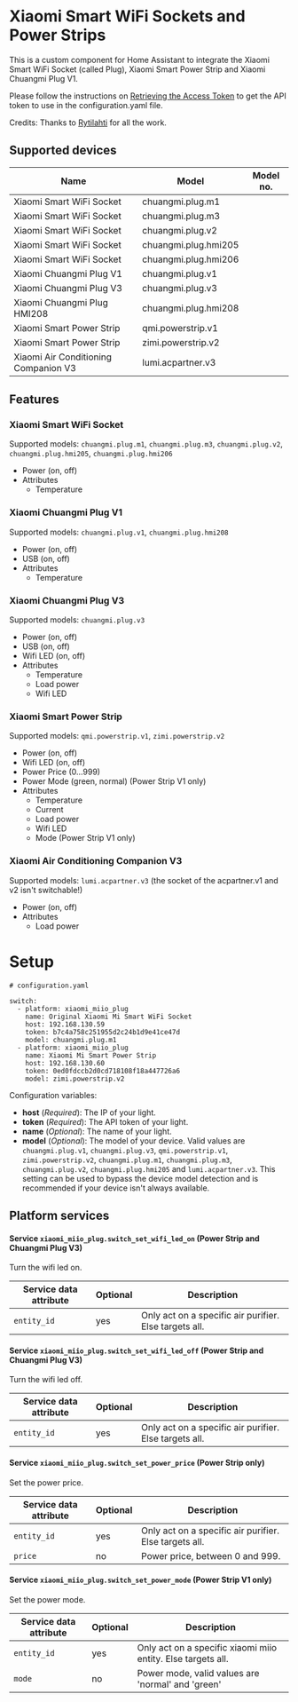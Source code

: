 # Xiaomi Smart WiFi Sockets and Power Strips

This is a custom component for Home Assistant to integrate the Xiaomi Smart WiFi Socket (called Plug), Xiaomi Smart Power Strip and Xiaomi Chuangmi Plug V1.

Please follow the instructions on [Retrieving the Access Token](https://home-assistant.io/components/xiaomi/#retrieving-the-access-token) to get the API token to use in the configuration.yaml file.

Credits: Thanks to [Rytilahti](https://github.com/rytilahti/python-miio) for all the work.

## Supported devices

| Name                        | Model                  | Model no. |
| --------------------------- | ---------------------- | --------- |
| Xiaomi Smart WiFi Socket    | chuangmi.plug.m1       | |
| Xiaomi Smart WiFi Socket    | chuangmi.plug.m3       | |
| Xiaomi Smart WiFi Socket    | chuangmi.plug.v2       | |
| Xiaomi Smart WiFi Socket    | chuangmi.plug.hmi205   | |
| Xiaomi Smart WiFi Socket    | chuangmi.plug.hmi206   | |
| Xiaomi Chuangmi Plug V1     | chuangmi.plug.v1       | |
| Xiaomi Chuangmi Plug V3     | chuangmi.plug.v3       | |
| Xiaomi Chuangmi Plug HMI208 | chuangmi.plug.hmi208   | |
| Xiaomi Smart Power Strip    | qmi.powerstrip.v1      | |
| Xiaomi Smart Power Strip    | zimi.powerstrip.v2     | |
| Xiaomi Air Conditioning Companion V3 | lumi.acpartner.v3  | |

## Features

### Xiaomi Smart WiFi Socket

Supported models: `chuangmi.plug.m1`, `chuangmi.plug.m3`, `chuangmi.plug.v2`, `chuangmi.plug.hmi205`, `chuangmi.plug.hmi206`

* Power (on, off)
* Attributes
  - Temperature

### Xiaomi Chuangmi Plug V1

Supported models: `chuangmi.plug.v1`, `chuangmi.plug.hmi208`

* Power (on, off)
* USB (on, off)
* Attributes
  - Temperature

### Xiaomi Chuangmi Plug V3

Supported models: `chuangmi.plug.v3`

* Power (on, off)
* USB (on, off)
* Wifi LED (on, off)
* Attributes
  - Temperature
  - Load power
  - Wifi LED

### Xiaomi Smart Power Strip

Supported models: `qmi.powerstrip.v1`, `zimi.powerstrip.v2`

* Power (on, off)
* Wifi LED (on, off)
* Power Price (0...999)
* Power Mode (green, normal) (Power Strip V1 only)
* Attributes
  - Temperature
  - Current
  - Load power
  - Wifi LED
  - Mode (Power Strip V1 only)

### Xiaomi Air Conditioning Companion V3

Supported models: `lumi.acpartner.v3` (the socket of the acpartner.v1 and v2 isn't switchable!)

* Power (on, off)
* Attributes
  - Load power


# Setup

```
# configuration.yaml

switch:
  - platform: xiaomi_miio_plug
    name: Original Xiaomi Mi Smart WiFi Socket
    host: 192.168.130.59
    token: b7c4a758c251955d2c24b1d9e41ce47d
    model: chuangmi.plug.m1
  - platform: xiaomi_miio_plug
    name: Xiaomi Mi Smart Power Strip
    host: 192.168.130.60
    token: 0ed0fdccb2d0cd718108f18a447726a6
    model: zimi.powerstrip.v2
```

Configuration variables:
- **host** (*Required*): The IP of your light.
- **token** (*Required*): The API token of your light.
- **name** (*Optional*): The name of your light.
- **model** (*Optional*): The model of your device. Valid values are `chuangmi.plug.v1`, `chuangmi.plug.v3`, `qmi.powerstrip.v1`, `zimi.powerstrip.v2`, `chuangmi.plug.m1`, `chuangmi.plug.m3`, `chuangmi.plug.v2`, `chuangmi.plug.hmi205` and `lumi.acpartner.v3`. This setting can be used to bypass the device model detection and is recommended if your device isn't always available.

## Platform services

#### Service `xiaomi_miio_plug.switch_set_wifi_led_on` (Power Strip and Chuangmi Plug V3)

Turn the wifi led on.

| Service data attribute    | Optional | Description                                             |
|---------------------------|----------|---------------------------------------------------------|
| `entity_id`               |      yes | Only act on a specific air purifier. Else targets all.  |

#### Service `xiaomi_miio_plug.switch_set_wifi_led_off` (Power Strip and Chuangmi Plug V3)

Turn the wifi led off.

| Service data attribute    | Optional | Description                                             |
|---------------------------|----------|---------------------------------------------------------|
| `entity_id`               |      yes | Only act on a specific air purifier. Else targets all.  |

#### Service `xiaomi_miio_plug.switch_set_power_price` (Power Strip only)

Set the power price.

| Service data attribute    | Optional | Description                                             |
|---------------------------|----------|---------------------------------------------------------|
| `entity_id`               |      yes | Only act on a specific air purifier. Else targets all.  |
| `price`                   |       no | Power price, between 0 and 999.                         |

#### Service `xiaomi_miio_plug.switch_set_power_mode` (Power Strip V1 only)

Set the power mode.

| Service data attribute    | Optional | Description                                                   |
|---------------------------|----------|---------------------------------------------------------------|
| `entity_id`               |      yes | Only act on a specific xiaomi miio entity. Else targets all.  |
| `mode`                    |       no | Power mode, valid values are 'normal' and 'green'             |
